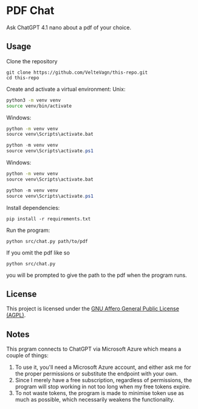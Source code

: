 # PDF Chat

Ask ChatGPT 4.1 nano about a pdf of your choice. 

## Usage

Clone the repository
```
git clone https://github.com/VelteVagn/this-repo.git
cd this-repo
```

Create and activate a virtual environment:
Unix:
```bash
python3 -m venv venv
source venv/bin/activate
```

Windows:
```cmd
python -m venv venv
source venv\Scripts\activate.bat
```

```powershell
python -m venv venv
source venv\Scripts\activate.ps1
```

Windows:
```cmd
python -m venv venv
source venv\Scripts\activate.bat
```

```powershell
python -m venv venv
source venv\Scripts\activate.ps1
```

Install dependencies:
```
pip install -r requirements.txt
```

Run the program:
```
python src/chat.py path/to/pdf
```

If you omit the pdf like so
```
python src/chat.py
```
you will be prompted to give the path to the pdf when the program runs.

## License

This project is licensed under the [GNU Affero General Public License (AGPL)](COPYING).

## Notes

This prgram connects to ChatGPT via Microsoft Azure which means a couple of things:
1. To use it, you'll need a Microsoft Azure account, and either ask me for the proper permissions or substitute the endpoint with your own. 
2. Since I merely have a free subscription, regardless of permissions, the program will stop working in not too long when my free tokens expire.
3. To not waste tokens, the program is made to minimise token use as much as possible, which necessarily weakens the functionality. 
